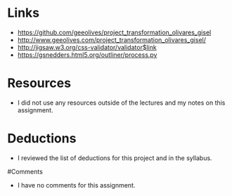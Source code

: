 # Links
* https://github.com/geeolives/project_transformation_olivares_gisel 
* http://www.geeolives.com/project_transformation_olivares_gisel/
* http://jigsaw.w3.org/css-validator/validator$link
* https://gsnedders.html5.org/outliner/process.py

# Resources
* I did not use any resources outside of the lectures and my notes on this assignment.

# Deductions 
* I reviewed the list of deductions for this project and in the syllabus.

#Comments
* I have no comments for this assignment. 
